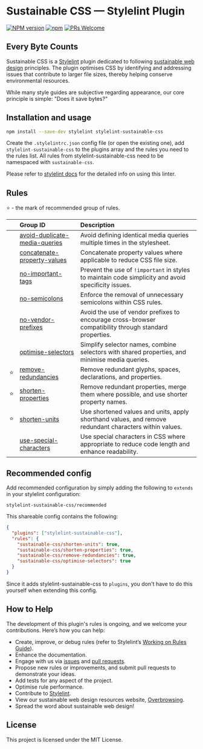 

# **Sustainable CSS — Stylelint Plugin**

[![NPM version](http://img.shields.io/npm/v/stylelint-sustainable-css.svg)](https://www.npmjs.org/package/stylelint-sustainable-css)
[![npm](https://img.shields.io/npm/dt/stylelint-sustainable-css.svg)](http://www.npmtrends.com/stylelint-sustainable-css)
[![PRs Welcome](https://img.shields.io/badge/PRs-welcome-brightgreen.svg)](https://egghead.io/courses/how-to-contribute-to-an-open-source-project-on-github)

## Every Byte Counts

Sustainable CSS is a [Stylelint](https://stylelint.io) plugin dedicated to following [sustainable web design](https://sustainablewebdesign.org) principles. The plugin optimises CSS by identifying and addressing issues that contribute to larger file sizes, thereby helping conserve environmental resources.

While many style guides are subjective regarding appearance, our core principle is simple: "Does it save bytes?"


## Installation and usage

```bash
npm install --save-dev stylelint stylelint-sustainable-css
```

Create the `.stylelintrc.json` config file (or open the existing one), add `stylelint-sustainable-css` to the plugins array and the rules you need to the rules list. All rules from stylelint-sustainable-css need to be namespaced with `sustainable-css`.

Please refer to [stylelint docs](https://stylelint.io/user-guide/) for the detailed info on using this linter.

## Rules

⭐️ - the mark of recommended group of rules.

|    | Group ID                         | Description                                                              |
| :- | :------------------------------- | :----------------------------------------------------------------------- |
|    | [avoid-duplicate-media-queries][1] | Avoid defining identical media queries multiple times in the stylesheet.  |
|    | [concatenate-property-values][2] | Concatenate property values where applicable to reduce CSS file size.     |
|    | [no-important-tags][3]           | Prevent the use of `!important` in styles to maintain code simplicity and avoid specificity issues. |
|    | [no-semicolons][4]               | Enforce the removal of unnecessary semicolons within CSS rules.           |
|    | [no-vendor-prefixes][5]          | Avoid the use of vendor prefixes to encourage cross-browser compatibility through standard properties. |
|    | [optimise-selectors][6]          | Simplify selector names, combine selectors with shared properties, and minimise media queries. |
| ⭐️ | [remove-redundancies][7]         | Remove redundant glyphs, spaces, declarations, and properties.            |
| ⭐️ | [shorten-properties][8]          | Remove redundant properties, merge them where possible, and use shorter property names. |
| ⭐️ | [shorten-units][9]               | Use shortened values and units, apply shorthand values, and remove redundant characters within values. |
|    | [use-special-characters][10]     | Use special characters in CSS where appropriate to reduce code length and enhance readability. |

[1]: lib/rules/avoid-duplicate-media-queries/README.md
[2]: lib/rules/concatenate-property-values/README.md
[3]: lib/rules/no-important-tags/README.md
[4]: lib/rules/no-semicolons/README.md
[5]: lib/rules/no-vendor-prefixes/README.md
[6]: lib/rules/optimise-selectors/README.md
[7]: lib/rules/remove-redundancies/README.md
[8]: lib/rules/shorten-properties/README.md
[9]: lib/rules/shorten-units/README.md
[10]: lib/rules/use-special-characters/README.md


## Recommended config

Add recommended configuration by simply adding the following to `extends` in your stylelint configuration:

```
stylelint-sustainable-css/recommended
```

This shareable config contains the following:

```json
{
  "plugins": ["stylelint-sustainable-css"],
  "rules": {
    "sustainable-css/shorten-units": true,
    "sustainable-css/shorten-properties": true,
    "sustainable-css/remove-redundancies": true,
    "sustainable-css/optimise-selectors": true
  }
}
```

Since it adds stylelint-sustainable-css to `plugins`, you don't have to do this yourself when extending this config.


## How to Help

The development of this plugin's rules is ongoing, and we welcome your contributions. Here’s how you can help:

- Create, improve, or debug rules (refer to Stylelint’s [Working on Rules Guide](https://github.com/stylelint/stylelint/blob/master/docs/developer-guide/rules.md)).
- Enhance the documentation.
- Engage with us via [issues](https://github.com/printerscanner/stylelint-sustainable-css/issues) and [pull requests](https://github.com/printerscanner/stylelint-sustainable-css/pulls).
- Propose new rules or improvements, and submit pull requests to demonstrate your ideas.
- Add tests for any aspect of the project.
- Optimise rule performance.
- Contribute to [Stylelint](https://github.com/stylelint/stylelint).
- View our sustainable web design resources website, [Overbrowsing](https://overbrowsing.com/).
- Spread the word about sustainable web design!

## License
This project is licensed under the MIT License.
